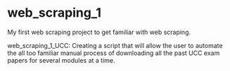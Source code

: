 # web_scraping_1
My first web scraping project to get familiar with web scraping.

web_scraping_1_UCC: Creating a script that will allow the user to automate the all too familiar manual process of downloading all the past UCC exam papers for several modules at a time.
